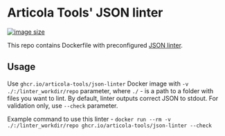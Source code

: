 # Articola Tools' JSON linter

[![image size](https://ghcr-badge.egpl.dev/articola-tools/json-linter/size?color=dodgerblue)](https://ghcr-badge.egpl.dev/articola-tools/json-linter/size?color=dodgerblue)

This repo contains Dockerfile with preconfigured [JSON linter](https://github.com/prantlf/jsonlint).

## Usage

Use `ghcr.io/articola-tools/json-linter` Docker image with `-v ./:/linter_workdir/repo`
parameter, where `./` - is a path to a folder with files you want to lint.
By default, linter outputs correct JSON to stdout. For validation only, use `--check`
parameter.

Example command to use this linter -
`docker run --rm -v ./:/linter_workdir/repo ghcr.io/articola-tools/json-linter --check`

